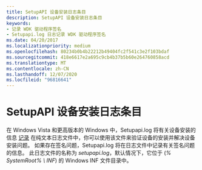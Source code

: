 ```yaml
---
title: SetupAPI 设备安装日志条目
description: SetupAPI 设备安装日志条目
keywords:
- 记录 WDK 驱动程序签名
- Setupapi.log 日志记录 WDK 驱动程序签名
ms.date: 04/20/2017
ms.localizationpriority: medium
ms.openlocfilehash: 80234b0b4b22212b49404fc2f541c3e2f103bdaf
ms.sourcegitcommit: 418e6617e2a695c9cb4b37b5b60e264760858acd
ms.translationtype: MT
ms.contentlocale: zh-CN
ms.lasthandoff: 12/07/2020
ms.locfileid: "96816641"
---
```

# <a name="setupapi-device-installation-log-entries"></a>SetupAPI 设备安装日志条目


在 Windows Vista 和更高版本的 Windows 中，Setupapi.log 将有关设备安装的信息 [记录](setupapi-logging--windows-vista-and-later-.md) 在纯文本日志文件中，你可以使用该文件来验证设备的安装并解决设备安装问题。 如果存在签名问题，Setupapi.log 将在日志文件中记录有关签名问题的信息。 此日志文件的名称为 *setupapi.log*，默认情况下，它位于 (*% SystemRoot% \\ INF*) 的 Windows INF 文件目录中。

 

 





